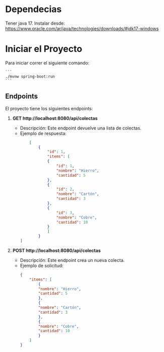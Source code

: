 # Dependecias

Tener java 17.
Instalar desde: https://www.oracle.com/ar/java/technologies/downloads/#jdk17-windows


# Iniciar el Proyecto

Para iniciar correr el siguiente comando:
    
    ```
    ./mvnw spring-boot:run
    ```


## Endpoints

El proyecto tiene los siguientes endpoints:

1. **GET http://localhost:8080/api/colectas**
    - Descripción: Este endpoint devuelve una lista de colectas.
    - Ejemplo de respuesta:
        ```json
            [
                {
                    "id": 1,
                    "items": [
                    {
                        "id": 1,
                        "nombre": "Hierro",
                        "cantidad": 5
                    },
                    {
                        "id": 2,
                        "nombre": "Cartón",
                        "cantidad": 3
                    },
                    {
                        "id": 3,
                        "nombre": "Cobre",
                        "cantidad": 10
                    }
                    ]
                }
        ]
        ```

2. **POST http://localhost:8080/api/colectas**
    - Descripción: Este endpoint crea un nueva colecta.
    - Ejemplo de solicitud:
        ```json
        {
            "items": [
                {
                "nombre": "Hierro",
                "cantidad": 5
                },
                {
                "nombre": "Cartón",
                "cantidad": 3
                },
                {
                "nombre": "Cobre",
                "cantidad": 10
                }
            ]
        }
        ```